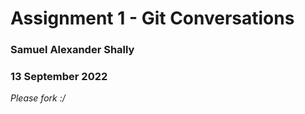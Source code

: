 # Assignment 1 - Git Conversations

### Samuel Alexander Shally
### 13 September 2022


*Please fork :/*


